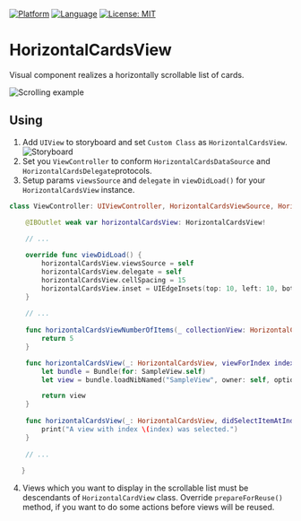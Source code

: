 [![Platform](https://img.shields.io/badge/platform-ios-lightgrey.svg?style=flat-square)](https://img.shields.io/badge/platform-ios-lightgrey.svg?style=flat-square)
[![Language](https://img.shields.io/badge/language-swift-orange.svg?style=flat-square)](https://swift.org/about/)
[![License: MIT](https://img.shields.io/badge/license-MIT-blue.svg?style=flat-square)](http://opensource.org/licenses/MIT)

# HorizontalCardsView

Visual component realizes a horizontally scrollable list of cards.

![Scrolling example](https://user-images.githubusercontent.com/25868364/81389144-078fc680-9122-11ea-9857-e736c0483db2.gif)

Using
---

1. Add `UIView` to storyboard and set `Custom Class` as `HorizontalCardsView`.
![Storyboard](https://user-images.githubusercontent.com/25868364/81420128-24df8780-9158-11ea-9c88-860a21c16d2e.png)
2. Set you `ViewController` to conform `HorizontalCardsDataSource` and `HorizontalCardsDelegate`protocols.
3. Setup params `viewsSource` and `delegate` in `viewDidLoad()` for your `HorizontalCardsView` instance.
```swift
class ViewController: UIViewController, HorizontalCardsViewSource, HorizontalCardsViewDelegate {

    @IBOutlet weak var horizontalCardsView: HorizontalCardsView!

    // ...
    
    override func viewDidLoad() {
        horizontalCardsView.viewsSource = self
        horizontalCardsView.delegate = self
        horizontalCardsView.cellSpacing = 15
        horizontalCardsView.inset = UIEdgeInsets(top: 10, left: 10, bottom: 10, right: 10)
    }
    
    // ...
    
    func horizontalCardsViewNumberOfItems(_ collectionView: HorizontalCardsView) -> Int {
        return 5
    }

    func horizontalCardsView(_: HorizontalCardsView, viewForIndex index: Int) -> HorizontalCardView {
        let bundle = Bundle(for: SampleView.self)
        let view = bundle.loadNibNamed("SampleView", owner: self, options: nil)?.first

        return view
    }
    
    func horizontalCardsView(_: HorizontalCardsView, didSelectItemAtIndex index: Int) {
        print("A view with index \(index) was selected.")
    }
    
    // ...
    
   }
   ```
4. Views which you want to display in the scrollable list must be descendants of `HorizontalCardView` class. Override `prepareForReuse()` method, if you want to do some actions before views will be reused.
